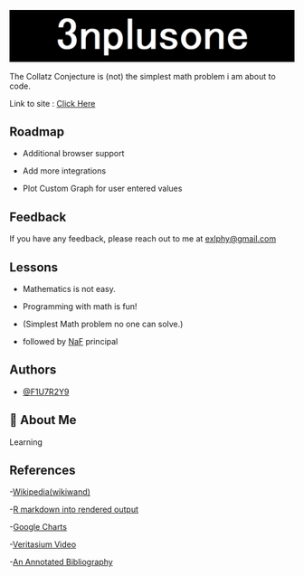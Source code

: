   
![Logo](Images\logo.png)


The Collatz Conjecture is (not) the simplest math problem i am about to code.

Link to site : [Click Here](https://f1u7r2y9.github.io/3nplusone/) 

## Roadmap

- Additional browser support

- Add more integrations

- Plot Custom Graph for user entered values
  
## Feedback

If you have any feedback, please reach out to me at exlphy@gmail.com

## Lessons

- Mathematics is not easy.

- Programming with math is fun!

- (Simplest Math problem no one can solve.)

- followed by [NaF](https://m1a7x2y9.github.io/NF/) principal 

## Authors

- [@F1U7R2Y9](https://github.com/F1U7R2Y9/)

## 🚀 About Me
Learning

## References

-[Wikipedia(wikiwand)](https://www.wikiwand.com/en/Collatz_conjecture)

-[R markdown into rendered output](https://www.earthdatascience.org/courses/earth-analytics/document-your-science/knit-rmarkdown-document-to-pdf/)

-[Google Charts](https://developers.google.com/chart/interactive/docs/gallery/linechart)

-[Veritasium Video](https://www.youtube.com/watch?v=094y1Z2wpJg)

-[An Annotated Bibliography](https://arxiv.org/pdf/math/0309224.pdf)
